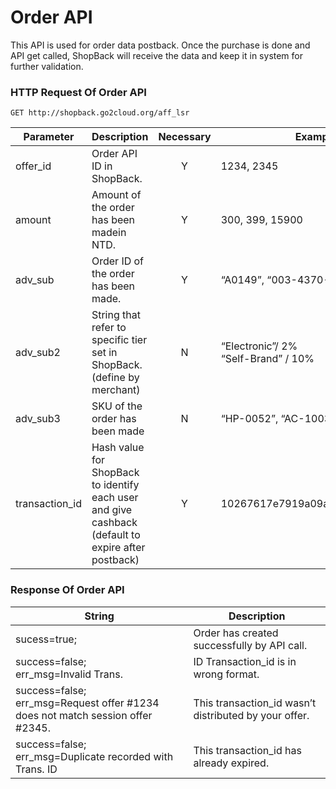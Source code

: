 # Order API

This API is used for order data postback. Once the purchase is done and API get called, ShopBack will receive the data and keep it in system for further validation.

### HTTP Request Of Order API

`GET http://shopback.go2cloud.org/aff_lsr`

| Parameter | Description | Necessary | Example |
| --------- | ----------- | :-------: | ------- |
| offer_id | Order API ID in ShopBack. | Y | 1234, 2345 |
| amount | Amount of the order has been madein NTD. | Y | 300, 399, 15900 |
|adv_sub | Order ID of the order has been made. | Y | “A0149”, “003-4370-A2” |
| adv_sub2 | String that refer to specific tier set in ShopBack.(define by merchant) | N |“Electronic”/ 2%</br>“Self-Brand” / 10% |
| adv_sub3 | SKU of the order has been made | N | “HP-0052”, “AC-10033” |
| transaction_id | Hash value for ShopBack to identify each user and give cashback</br>(default to expire after postback) | Y | 10267617e7919a09a12c2a32524880 |

### Response Of Order API

| String | Description |
| ------ | ----------- |
| sucess=true; | Order has created successfully by API call. |
| success=false;</br>err_msg=Invalid Trans. | ID Transaction_id is in wrong format.|
| success=false;</br>err_msg=Request offer #1234 does not match session offer #2345. | This transaction_id wasn’t distributed by your offer.|
| success=false;</br>err_msg=Duplicate recorded with Trans. ID | This transaction_id has already expired.|
